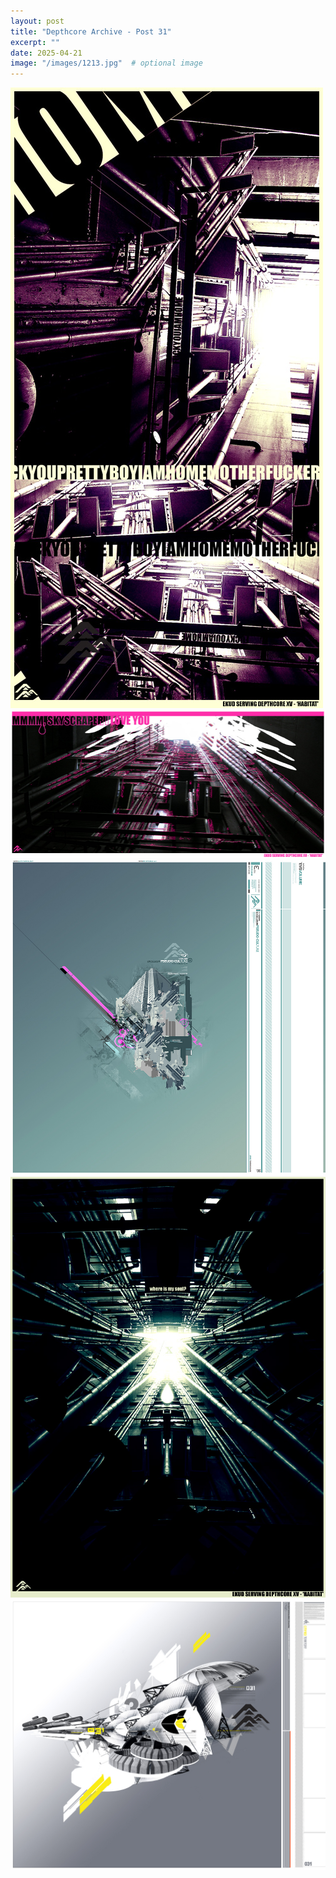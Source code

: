 ```yaml
---
layout: post
title: "Depthcore Archive - Post 31"
excerpt: ""
date: 2025-04-21
image: "/images/1213.jpg"  # optional image
---
```


<img src="/images/1213.jpg">
<img src="/images/1214.jpg" alt="1214.jpg"/>
<img src="/images/1215.jpg" alt="1215.jpg"/>
<img src="/images/1219.jpg" alt="1219.jpg"/>
<img src="/images/1220.jpg" alt="1220.jpg"/>
